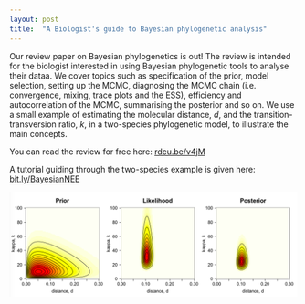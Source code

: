 ```yaml
---
layout: post
title:  "A Biologist's guide to Bayesian phylogenetic analysis"
---
```

Our review paper on Bayesian phylogenetics is out! The review is intended for the biologist interested in using Bayesian phylogenetic tools to analyse their dataa. We cover topics such as specification of the prior, model selection, setting up the MCMC, diagnosing the MCMC chain (i.e. convergence, mixing, trace plots and the ESS), efficiency and autocorrelation of the MCMC, summarising the posterior and so on. We use a small example of estimating the molecular distance, _d_, and the transition-transversion ratio, _k_, in a two-species phylogenetic model, to illustrate the main concepts.

You can read the review for free here: [rdcu.be/v4jM](http://rdcu.be/v4jM) 

A tutorial guiding through the two-species example is given here: [bit.ly/BayesianNEE](http://bit.ly/BayesianNEE)

![](/assets/figs/surf.png) 
